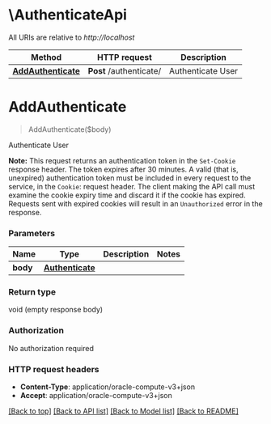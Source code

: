 # \AuthenticateApi

All URIs are relative to *http://localhost*

Method | HTTP request | Description
------------- | ------------- | -------------
[**AddAuthenticate**](AuthenticateApi.md#AddAuthenticate) | **Post** /authenticate/ | Authenticate User


# **AddAuthenticate**
> AddAuthenticate($body)

Authenticate User

<b>Note:</b> This request returns an authentication token in the <code>Set-Cookie</code> response header. The token expires after 30 minutes. A valid (that is, unexpired) authentication token must be included in every request to the service, in the <code>Cookie</code>: request header. The client making the API call must examine the cookie expiry time and discard it if the cookie has expired. Requests sent with expired cookies will result in an <code>Unauthorized</code> error in the response.


### Parameters

Name | Type | Description  | Notes
------------- | ------------- | ------------- | -------------
 **body** | [**Authenticate**](Authenticate.md)|  | 

### Return type

void (empty response body)

### Authorization

No authorization required

### HTTP request headers

 - **Content-Type**: application/oracle-compute-v3+json
 - **Accept**: application/oracle-compute-v3+json

[[Back to top]](#) [[Back to API list]](../README.md#documentation-for-api-endpoints) [[Back to Model list]](../README.md#documentation-for-models) [[Back to README]](../README.md)

